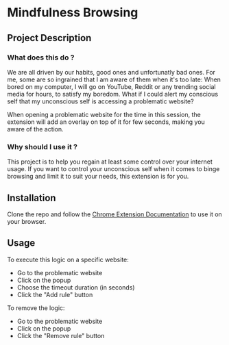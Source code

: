 # Mindfulness Browsing

## Project Description

### What does this do ?

We are all driven by our habits, good ones and unfortunatly bad ones. For me, some are so ingrained that I am aware of them when it's too late:
When bored on my computer, I will go on YouTube, Reddit or any trending social media for hours, to satisfy my boredom.
What if I could alert my conscious self that my unconscious self is accessing a problematic website?

When opening a problematic website for the time in this session, the extension will add an overlay on top of it for few seconds, making you aware of the action.

### Why should I use it ?

This project is to help you regain at least some control over your internet usage.
If you want to control your unconscious self when it comes to binge browsing and limit it to suit your needs, this extension is for you.

## Installation

Clone the repo and follow the [Chrome Extension Documentation](https://developer.chrome.com/docs/extensions/mv3/getstarted/development-basics/#load-unpacked) to use it on your browser.

## Usage

To execute this logic on a specific website:

- Go to the problematic website
- Click on the popup
- Choose the timeout duration (in seconds)
- Click the "Add rule" button

To remove the logic:

- Go to the problematic website
- Click on the popup
- Click the "Remove rule" button
